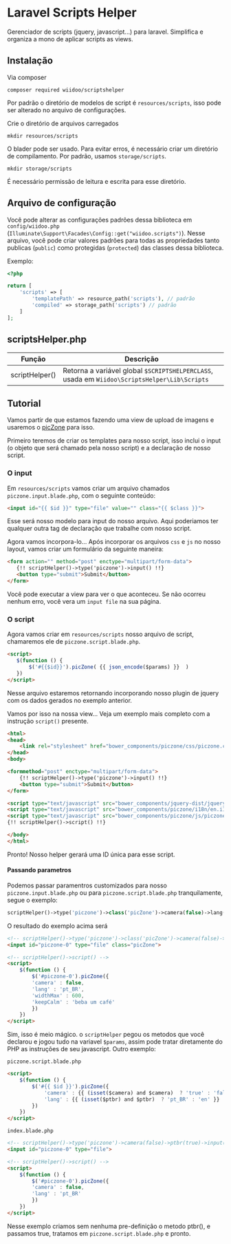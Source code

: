 # Laravel Scripts Helper

Gerenciador de scripts (jquery, javascript...) para laravel. Simplifica e organiza a mono de aplicar scripts as views.

## Instalação

Via composer
```shell
composer required wiidoo/scriptshelper
```

Por padrão o diretório de modelos de script é `resources/scripts`, isso pode ser alterado no arquivo de configurações.

Crie o diretório de arquivos carregados
```shell
mkdir resources/scripts
```

O blader pode ser usado. Para evitar erros, é necessário criar um diretório de compilamento. Por padrão, usamos `storage/scripts`.

```shell
mkdir storage/scripts
```

É necessário permissão de leitura e escrita para esse diretório.

## Arquivo de configuração
Você pode alterar as configurações padrões dessa biblioteca em `config/wiidoo.php` (`Illuminate\Support\Facades\Config::get("wiidoo.scripts")`). Nesse arquivo, você pode criar valores padrões para todas as propriedades tanto publicas (`public`) como protegidas (`protected`) das classes dessa biblioteca.

Exemplo:
```php
<?php

return [
    'scripts' => [
        'templatePath' => resource_path('scripts'), // padrão
        'compiled' => storage_path('scripts') // padrão
    ]
];
```

## scriptsHelper.php

| Função         | Descrição                                                               |
|----------------|-------------------------------------------------------------------------|
| scriptHelper() | Retorna a variável global `$SCRIPTSHELPERCLASS`, usada em `Wiidoo\ScriptsHelper\Lib\Scripts` |

## Tutorial
 Vamos partir de que estamos fazendo uma view de upload de imagens e usaremos o [picZone](https://github.com/PhilippeAssis/picZone) para isso.
 
 Primeiro teremos de criar os templates para nosso script, isso inclui o input (o objeto que será chamado pela nosso script) e a declaração de nosso script.
 
### O input
Em `resources/scripts` vamos criar um arquivo chamados `piczone.input.blade.php`, com o seguinte conteúdo:
```html
<input id="{{ $id }}" type="file" value="" class="{{ $class }}">
```

Esse será nosso modelo para input do nosso arquivo. Aqui poderiamos ter qualquer outra tag de declaração que trabalhe com nosso script.

Agora vamos incorpora-lo... 
Após incorporar os arquivos `css` e `js` no nosso layout, vamos criar um formulário da seguinte maneira:
 
 ```html
 <form action="" method="post" enctype="multipart/form-data">
    {!! scriptHelper()->type('piczone')->input() !!}
    <button type="submit">Submit</button>
</form>
 ```
 
Você pode executar a view para ver o que aconteceu. Se não ocorreu nenhum erro, você vera um `input file` na sua página.
 
### O script
 Agora vamos criar em `resources/scripts` nosso arquivo de script, chamaremos ele de `piczone.script.blade.php`.
 
 ```html
 <script>
    $(function () {
        $('#{{$id}}').picZone( {{ json_encode($params) }}  )
    })
</script>
 ```
Nesse arquivo estaremos retornando incorporando nosso plugin de jquery com os dados gerados no exemplo anterior.

Vamos por isso na nossa view... Veja um exemplo mais completo com a instrução `script()` presente.
 
```html
<html>
<head>
    <link rel="stylesheet" href="bower_components/piczone/css/piczone.css">
</head>
<body>

<formmethod="post" enctype="multipart/form-data">
    {!! scriptHelper()->type('piczone')->input() !!}
    <button type="submit">Submit</button>
</form>

<script type="text/javascript" src="bower_components/jquery-dist/jquery.min.js"></script>
<script type="text/javascript" src="bower_components/piczone/i18n/en.i18n.piczone.js"></script>
<script type="text/javascript" src="bower_components/piczone/js/piczone.js"></script>
{!! scriptHelper()->script() !!}

</body>
</html>
```

Pronto! Nosso helper gerará uma ID única para esse script.

#### Passando parametros
Podemos passar paramentros customizados para nosso `piczone.input.blade.php` ou para `piczone.script.blade.php` tranquilamente, segue o exemplo:
```php
scriptHelper()->type('piczone')->class('picZone')->camera(false)->lang('pt_BR')->widthMax(600)->keepCalm('beba um café')->input()
```

O resultado do exemplo acima será
```html
<!-- scriptHelper()->type('piczone')->class('picZone')->camera(false)->lang('pt_BR')->widthMax(600)->keepCalm('beba um café')->input() -->
<input id="piczone-0" type="file" class="picZone">

<!-- scriptHelper()->script() -->
<script>
    $(function () {
        $('#piczone-0').picZone({
        'camera' : false,
        'lang' : 'pt_BR',
        'widthMax' : 600,
        'keepCalm' : 'beba um café'
        })
    })
</script>
```

Sim, isso é meio mágico. o `scriptHelper` pegou os metodos que você declarou e jogou tudo na variavel `$params`, assim pode tratar diretamente do PHP as instruções de seu javascript. Outro exemplo:

`piczone.script.blade.php`
```html
<script>
    $(function () {
        $('#{{ $id }}').picZone({
            'camera' : {{ (isset($camera) and $camera)  ? 'true' : 'false' }},
            'lang' : {{ (isset($ptbr) and $ptbr)  ? 'pt_BR' : 'en' }}
        })
    })
</script>
```
`index.blade.php`
```html
<!-- scriptHelper()->type('piczone')->camera(false)->ptbr(true)->input() -->
<input id="piczone-0" type="file">

<!-- scriptHelper()->script() -->
<script>
    $(function () {
        $('#piczone-0').picZone({
        'camera' : false,
        'lang' : 'pt_BR'
        })
    })
</script>
```
Nesse exemplo criamos sem nenhuma pre-definição o metodo ptbr(), e passamos true, tratamos em `piczone.script.blade.php` e pronto.
 